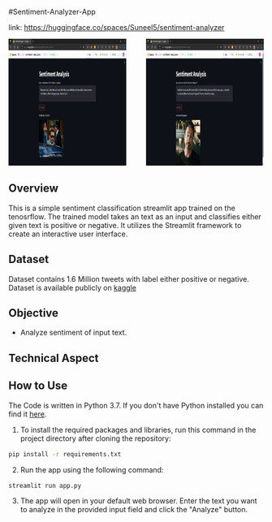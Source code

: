 #Sentiment-Analyzer-App

link: https://huggingface.co/spaces/Suneel5/sentiment-analyzer

<p float="left">
  <img src="static/positive.png" width="46%"  height="250" />
  &nbsp;&nbsp;&nbsp;&nbsp;&nbsp;&nbsp;&nbsp;&nbsp;
  <img src="static/negative.png" width="46%"  height="250" />
</p>

## Overview

This is a simple sentiment classification streamlit app trained on the tenosrflow. The trained model  takes an text as an input and classifies either given text is positive or negative. It utilizes the Streamlit framework to create an interactive user interface.

## Dataset
Dataset contains 1.6 Million tweets with label either positive or negative. Dataset is available publicly on [kaggle](https://www.kaggle.com/datasets/kazanova/sentiment140)

## Objective
- Analyze sentiment of input text.

## Technical Aspect

## How to Use
The Code is written in Python 3.7. If you don't have Python installed you can find it [here](https://www.python.org/downloads/).
1. To install the required packages and libraries, run this command in the project directory after cloning the repository:
  ```bash
pip install -r requirements.txt
  ```
2. Run the app using the following command:
 ```bash
streamlit run app.py
   ```
3. The app will open in your default web browser. Enter the text you want to analyze in the provided input field and click the "Analyze" button.


